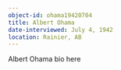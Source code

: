 ```yaml
---
object-id: ohama19420704
title: Albert Ohama
date-interviewed: July 4, 1942
location: Rainier, AB
---
```


Albert Ohama bio here
